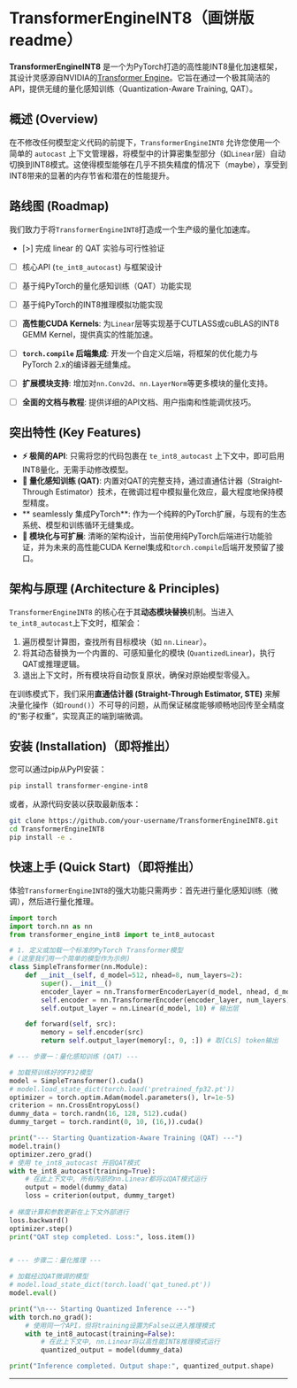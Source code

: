 # TransformerEngineINT8（画饼版 readme）

[](https://www.google.com/search?q=https://github.com/your-username/TransformerEngineINT8)
[](https://www.google.com/search?q=https://pypi.org/project/transformer-engine-int8/)
[](https://opensource.org/licenses/Apache-2.0)
[](https://www.google.com/search?q=https://your-username.github.io/TransformerEngineINT8/)

**TransformerEngineINT8** 是一个为PyTorch打造的高性能INT8量化加速框架，其设计灵感源自NVIDIA的[Transformer Engine](https://github.com/NVIDIA/TransformerEngine)。它旨在通过一个极其简洁的API，提供无缝的量化感知训练（Quantization-Aware Training, QAT）。

## 概述 (Overview)

在不修改任何模型定义代码的前提下，`TransformerEngineINT8` 允许您使用一个简单的 `autocast` 上下文管理器，将模型中的计算密集型部分（如`Linear`层）自动切换到INT8模式。这使得模型能够在几乎不损失精度的情况下（maybe），享受到INT8带来的显著的内存节省和潜在的性能提升。


## 路线图 (Roadmap)

我们致力于将`TransformerEngineINT8`打造成一个生产级的量化加速库。

  - [>] 完成 linear 的 QAT 实验与可行性验证
  - [ ] 核心API (`te_int8_autocast`) 与框架设计
  - [ ] 基于纯PyTorch的量化感知训练（QAT）功能实现
  - [ ] 基于纯PyTorch的INT8推理模拟功能实现
  - [ ] **高性能CUDA Kernels**: 为`Linear`层等实现基于CUTLASS或cuBLAS的INT8 GEMM Kernel，提供真实的性能加速。
  - [ ] **`torch.compile` 后端集成**: 开发一个自定义后端，将框架的优化能力与PyTorch 2.x的编译器无缝集成。
  - [ ] **扩展模块支持**: 增加对`nn.Conv2d`、`nn.LayerNorm`等更多模块的量化支持。
  - [ ] **全面的文档与教程**: 提供详细的API文档、用户指南和性能调优技巧。



## 突出特性 (Key Features)

  * **⚡ 极简的API**: 只需将您的代码包裹在 `te_int8_autocast` 上下文中，即可启用INT8量化，无需手动修改模型。
  * **🚀 量化感知训练 (QAT)**: 内置对QAT的完整支持，通过直通估计器（Straight-Through Estimator）技术，在微调过程中模拟量化效应，最大程度地保持模型精度。
  * \*\* seamlessly 集成PyTorch\*\*: 作为一个纯粹的PyTorch扩展，与现有的生态系统、模型和训练循环无缝集成。
  * **🔧 模块化与可扩展**: 清晰的架构设计，当前使用纯PyTorch后端进行功能验证，并为未来的高性能CUDA Kernel集成和`torch.compile`后端开发预留了接口。



## 架构与原理 (Architecture & Principles)

`TransformerEngineINT8` 的核心在于其**动态模块替换**机制。当进入`te_int8_autocast`上下文时，框架会：

1.  遍历模型计算图，查找所有目标模块（如 `nn.Linear`）。
2.  将其动态替换为一个内置的、可感知量化的模块 (`QuantizedLinear`)，执行QAT或推理逻辑。
3.  退出上下文时，所有模块将自动恢复原状，确保对原始模型零侵入。

在训练模式下，我们采用**直通估计器 (Straight-Through Estimator, STE)** 来解决量化操作（如`round()`）不可导的问题，从而保证梯度能够顺畅地回传至全精度的“影子权重”，实现真正的端到端微调。



## 安装 (Installation)（即将推出）

您可以通过pip从PyPI安装：

```bash
pip install transformer-engine-int8
```

或者，从源代码安装以获取最新版本：

```bash
git clone https://github.com/your-username/TransformerEngineINT8.git
cd TransformerEngineINT8
pip install -e .
```

## 快速上手 (Quick Start)（即将推出）

体验`TransformerEngineINT8`的强大功能只需两步：首先进行量化感知训练（微调），然后进行量化推理。

```python
import torch
import torch.nn as nn
from transformer_engine_int8 import te_int8_autocast

# 1. 定义或加载一个标准的PyTorch Transformer模型
# (这里我们用一个简单的模型作为示例)
class SimpleTransformer(nn.Module):
    def __init__(self, d_model=512, nhead=8, num_layers=2):
        super().__init__()
        encoder_layer = nn.TransformerEncoderLayer(d_model, nhead, d_model*4, batch_first=True)
        self.encoder = nn.TransformerEncoder(encoder_layer, num_layers)
        self.output_layer = nn.Linear(d_model, 10) # 输出层

    def forward(self, src):
        memory = self.encoder(src)
        return self.output_layer(memory[:, 0, :]) # 取[CLS] token输出

# --- 步骤一：量化感知训练 (QAT) ---

# 加载预训练好的FP32模型
model = SimpleTransformer().cuda()
# model.load_state_dict(torch.load('pretrained_fp32.pt'))
optimizer = torch.optim.Adam(model.parameters(), lr=1e-5)
criterion = nn.CrossEntropyLoss()
dummy_data = torch.randn(16, 128, 512).cuda()
dummy_target = torch.randint(0, 10, (16,)).cuda()

print("--- Starting Quantization-Aware Training (QAT) ---")
model.train()
optimizer.zero_grad()
# 使用 te_int8_autocast 开启QAT模式
with te_int8_autocast(training=True):
    # 在此上下文中, 所有内部的nn.Linear都将以QAT模式运行
    output = model(dummy_data)
    loss = criterion(output, dummy_target)
    
# 梯度计算和参数更新在上下文外部进行
loss.backward()
optimizer.step()
print("QAT step completed. Loss:", loss.item())


# --- 步骤二：量化推理 ---

# 加载经过QAT微调的模型
# model.load_state_dict(torch.load('qat_tuned.pt'))
model.eval()

print("\n--- Starting Quantized Inference ---")
with torch.no_grad():
    # 使用同一个API，但将training设置为False以进入推理模式
    with te_int8_autocast(training=False):
        # 在此上下文中, nn.Linear将以高性能INT8推理模式运行
        quantized_output = model(dummy_data)

print("Inference completed. Output shape:", quantized_output.shape)

```

-----
